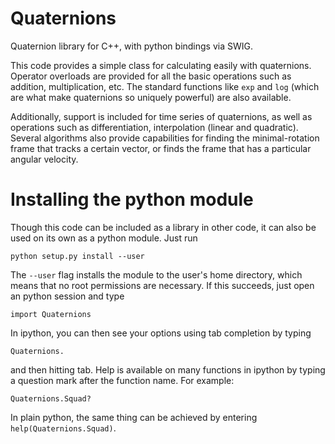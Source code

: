 Quaternions
===========

Quaternion library for C++, with python bindings via SWIG.

This code provides a simple class for calculating easily with
quaternions.  Operator overloads are provided for all the basic
operations such as addition, multiplication, etc.  The standard
functions like `exp` and `log` (which are what make quaternions so
uniquely powerful) are also available.

Additionally, support is included for time series of quaternions, as
well as operations such as differentiation, interpolation (linear and
quadratic).  Several algorithms also provide capabilities for finding
the minimal-rotation frame that tracks a certain vector, or finds the
frame that has a particular angular velocity.



Installing the python module
============================

Though this code can be included as a library in other code, it can
also be used on its own as a python module.  Just run

    python setup.py install --user

The `--user` flag installs the module to the user's home directory,
which means that no root permissions are necessary.  If this succeeds,
just open an python session and type

    import Quaternions

In ipython, you can then see your options using tab completion by typing

    Quaternions.

and then hitting tab.  Help is available on many functions in ipython
by typing a question mark after the function name.  For example:

    Quaternions.Squad?

In plain python, the same thing can be achieved by entering
`help(Quaternions.Squad)`.
